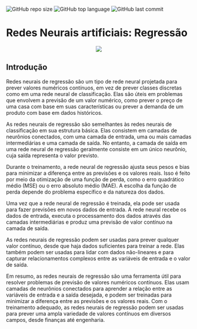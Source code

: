 ![GitHub repo size](https://img.shields.io/github/repo-size/LucasHARosa/IA_regressao)
![GitHub top language](https://img.shields.io/github/languages/top/LucasHARosa/IA_regressao)
![GitHub last commit](https://img.shields.io/github/last-commit/LucasHARosa/IA_regressao)

# Redes Neurais artificiais: Regressão

<p align="center">
    <img src="https://encrypted-tbn0.gstatic.com/images?q=tbn:ANd9GcSXAcZTGYRe0OSumsIhXkiXB44sVkhC-X64ig&usqp=CAU" >
</p>

## Introdução

Redes neurais de regressão são um tipo de rede neural projetada para prever valores numéricos contínuos, em vez de prever classes discretas como em uma rede neural de classificação. Elas são úteis em problemas que envolvem a previsão de um valor numérico, como prever o preço de uma casa com base em suas características ou prever a demanda de um produto com base em dados históricos.

As redes neurais de regressão são semelhantes às redes neurais de classificação em sua estrutura básica. Elas consistem em camadas de neurônios conectados, com uma camada de entrada, uma ou mais camadas intermediárias e uma camada de saída. No entanto, a camada de saída em uma rede neural de regressão geralmente consiste em um único neurônio, cuja saída representa o valor previsto.

Durante o treinamento, a rede neural de regressão ajusta seus pesos e bias para minimizar a diferença entre as previsões e os valores reais. Isso é feito por meio da otimização de uma função de perda, como o erro quadrático médio (MSE) ou o erro absoluto médio (MAE). A escolha da função de perda depende do problema específico e da natureza dos dados.

Uma vez que a rede neural de regressão é treinada, ela pode ser usada para fazer previsões em novos dados de entrada. A rede neural recebe os dados de entrada, executa o processamento dos dados através das camadas intermediárias e produz uma previsão de valor contínuo na camada de saída.

As redes neurais de regressão podem ser usadas para prever qualquer valor contínuo, desde que haja dados suficientes para treinar a rede. Elas também podem ser usadas para lidar com dados não-lineares e para capturar relacionamentos complexos entre as variáveis de entrada e o valor de saída.

Em resumo, as redes neurais de regressão são uma ferramenta útil para resolver problemas de previsão de valores numéricos contínuos. Elas usam camadas de neurônios conectados para aprender a relação entre as variáveis de entrada e a saída desejada, e podem ser treinadas para minimizar a diferença entre as previsões e os valores reais. Com o treinamento adequado, as redes neurais de regressão podem ser usadas para prever uma ampla variedade de valores contínuos em diversos campos, desde finanças até engenharia.

